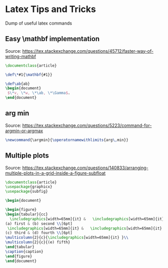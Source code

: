 # Latex Tips and Tricks

Dump of useful latex commands

## Easy \mathbf implementation

Source: https://tex.stackexchange.com/questions/45712/faster-way-of-writing-mathbf
```latex
\documentclass{article}

\def\*#1{\mathbf{#1}}

\def\ab{ab}
\begin{document}
 $\*v, \*w, \*\ab, \*\Gamma$.
\end{document}
```

## arg min

Source: https://tex.stackexchange.com/questions/5223/command-for-argmin-or-argmax
```latex
\newcommand{\argmin}{\operatornamewithlimits{arg\,min}}
```

## Multiple plots
Source: https://tex.stackexchange.com/questions/140833/arranging-multiple-plots-in-a-grid-inside-a-figure-subfloat
```latex
\documentclass{article}
\usepackage{graphicx}
\usepackage{subfig}

\begin{document}

\begin{figure}
\begin{tabular}{cc}
  \includegraphics[width=65mm]{it} &   \includegraphics[width=65mm]{it} \\
(a) first & (b) second \\[6pt]
 \includegraphics[width=65mm]{it} &   \includegraphics[width=65mm]{it} \\
(c) third & (d) fourth \\[6pt]
\multicolumn{2}{c}{\includegraphics[width=65mm]{it} }\\
\multicolumn{2}{c}{(e) fifth}
\end{tabular}
\caption{caption}
\end{figure}
\end{document}
```